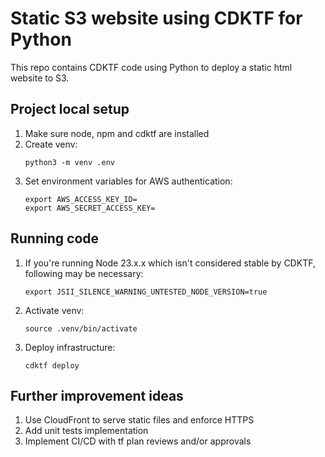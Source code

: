 # Static S3 website using CDKTF for Python

This repo contains CDKTF code using Python to deploy a static html website to S3.

## Project local setup
1. Make sure node, npm and cdktf are installed
2. Create venv:
    ```
    python3 -m venv .env
    ```
3. Set environment variables for AWS authentication:
    ```
    export AWS_ACCESS_KEY_ID=
    export AWS_SECRET_ACCESS_KEY=
    ```


## Running code
1. If you're running Node 23.x.x which isn't considered stable by CDKTF, following may be necessary:
    ```
    export JSII_SILENCE_WARNING_UNTESTED_NODE_VERSION=true
    ```

2. Activate venv:
    ```
    source .venv/bin/activate
    ```

3. Deploy infrastructure:
    ```
    cdktf deploy
    ```

## Further improvement ideas
1. Use CloudFront to serve static files and enforce HTTPS
2. Add unit tests implementation
3. Implement CI/CD with tf plan reviews and/or approvals